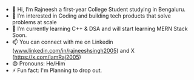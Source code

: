 - 👋 Hi, I’m Rajneesh a first-year College Student studying in Bengaluru.
- 👀 I’m interested in Coding and building tech products that solve problems at scale
- 🌱 I’m currently learning C++ & DSA and will start learning MERN Stack Soon.
- 📫 You can connect with me on Linkedin (www.linkedin.com/in/rajneeshsingh2005) and X (https://x.com/iamRaj2005)
- 😄 Pronouns: He/Him
- ⚡ Fun fact: I'm Planning to drop out.
